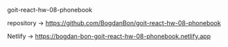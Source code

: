 goit-react-hw-08-phonebook

repository -> https://github.com/BogdanBon/goit-react-hw-08-phonebook

Netlify -> https://bogdan-bon-goit-react-hw-08-phonebook.netlify.app

